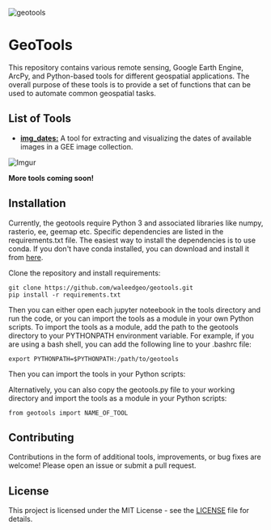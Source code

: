 
![geotools](https://imgur.com/MZ1rfKA.png)
# GeoTools

This repository contains various remote sensing, Google Earth Engine, ArcPy, and Python-based tools for different geospatial applications. The overall purpose of these tools is to provide a set of functions that can be used to automate common geospatial tasks.

## List of Tools

- **[img_dates:](/scripts/gee/img_dates.ipynb)** A tool for extracting and visualizing the dates of available images in a GEE image collection.

![Imgur](https://media.giphy.com/media/v1.Y2lkPTc5MGI3NjExeHpvdnZlejJxcHU2aGRibTJxZnhuejR3cHFsd2Q0dWkxdTlvZWx3YiZlcD12MV9pbnRlcm5hbF9naWZfYnlfaWQmY3Q9Zw/Ex61FwWjObK1SEURc1/giphy.gif)

**More tools coming soon!**

## Installation

Currently, the geotools require Python 3 and associated libraries like numpy, rasterio, ee, geemap etc. Specific dependencies are listed in the requirements.txt file. The easiest way to install the dependencies is to use conda. If you don't have conda installed, you can download and install it from [here](https://docs.conda.io/en/latest/miniconda.html).

Clone the repository and install requirements:

```
git clone https://github.com/waleedgeo/geotools.git
pip install -r requirements.txt
```

Then you can either open each jupyter noteebook in the tools directory and run the code, or you can import the tools as a module in your own Python scripts.
To import the tools as a module, add the path to the geotools directory to your PYTHONPATH environment variable. For example, if you are using a bash shell, you can add the following line to your .bashrc file:

```
export PYTHONPATH=$PYTHONPATH:/path/to/geotools
```

Then you can import the tools in your Python scripts:

Alternatively, you can also copy the geotools.py file to your working directory and import the tools as a module in your Python scripts:

```
from geotools import NAME_OF_TOOL
```


## Contributing

Contributions in the form of additional tools, improvements, or bug fixes are welcome! Please open an issue or submit a pull request.

## License

This project is licensed under the MIT License - see the [LICENSE](LICENSE) file for details.